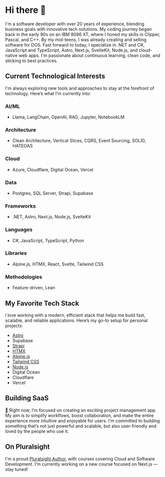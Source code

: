 # Hi there 👋

I'm a software developer with over 20 years of experience, blending business goals with innovative tech solutions. My coding journey began back in the early 90s on an IBM 8086 XT, where I honed my skills in Clipper, Pascal, and C++. By my mid-teens, I was already creating and selling software for DOS. Fast forward to today, I specialize in .NET and C#, JavaScript and TypeScript, Astro, Next.js, SvelteKit, Node.js, and cloud-native web apps. I'm passionate about continuous learning, clean code, and sticking to best practices.

## Current Technological Interests

I'm always exploring new tools and approaches to stay at the forefront of technology. Here’s what I’m currently into:

### AI/ML
- Llama, LangChain, OpenAI, RAG, Jupyter, NotebookLM

### Architecture
- Clean Architecture, Vertical Slices, CQRS, Event Sourcing, SOLID, HATEOAS

### Cloud
- Azure, Cloudflare, Digital Ocean, Vercel

### Data
- Postgres, SQL Server, Strapi, Supabase

### Frameworks
- .NET, Astro, Next.js, Node.js, SvelteKit

### Languages
- C#, JavaScript, TypeScript, Python

### Libraries
- Alpine.js, HTMX, React, Svelte, Tailwind CSS

### Methodologies
- Feature-driven, Lean

## My Favorite Tech Stack

I love working with a modern, efficient stack that helps me build fast, scalable, and reliable applications. Here’s my go-to setup for personal projects:

- [Astro](https://astro.build)
- Supabase
- [Strapi](https://strapi.io/community)
- [HTMX](https://htmx.org)
- [Alpine.js](https://alpinejs.dev)
- [Tailwind CSS](https://tailwindcss.com)
- [Node.js](https://nodejs.org)
- Digital Ocean
- Cloudflare
- Vercel

## Building SaaS

🚀 Right now, I’m focused on creating an exciting project management app. My aim is to simplify workflows, boost collaboration, and make the entire experience more intuitive and enjoyable for users. I’m committed to building something that’s not just powerful and scalable, but also user-friendly and loved by the people who use it.

## On Pluralsight

I'm a proud [Pluralsight Author](https://app.pluralsight.com/profile/author/marcelo-pastorino), with courses covering Cloud and Software Development. I’m currently working on a new course focused on Next.js — stay tuned!
